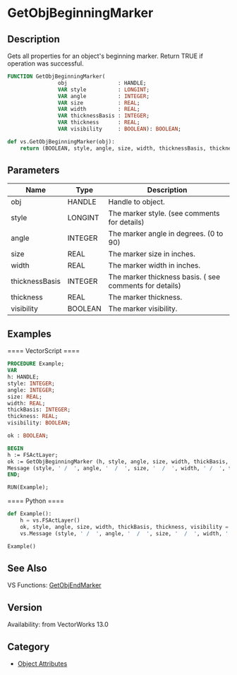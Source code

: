 # GetObjBeginningMarker

## Description
Gets all properties for an object's beginning marker. Return TRUE if operation was successful.

```pascal
FUNCTION GetObjBeginningMarker(
				obj                : HANDLE;
				VAR style          : LONGINT;
				VAR angle          : INTEGER;
				VAR size           : REAL;
				VAR width          : REAL;
				VAR thicknessBasis : INTEGER;
				VAR thickness      : REAL;
				VAR visibility     : BOOLEAN): BOOLEAN;
```

```python
def vs.GetObjBeginningMarker(obj):
    return (BOOLEAN, style, angle, size, width, thicknessBasis, thickness, visibility)
```

## Parameters
|Name|Type|Description|
|---|---|---|
|obj|HANDLE|Handle to object.|
|style|LONGINT|The marker style. (see comments for details)|
|angle|INTEGER|The marker angle in degrees. (0 to 90)|
|size|REAL|The marker size in inches.|
|width|REAL|The marker width in inches.|
|thicknessBasis|INTEGER|The marker thickness basis. ( see comments for details)|
|thickness|REAL|The marker thickness.|
|visibility|BOOLEAN|The marker visibility.|

## Examples
==== VectorScript ====
```pascal
PROCEDURE Example;
VAR
h: HANDLE;
style: INTEGER;
angle: INTEGER;
size: REAL;
width: REAL;
thickBasis: INTEGER;
thickness: REAL;
visibility: BOOLEAN;

ok : BOOLEAN;

BEGIN
h := FSActLayer;
ok := GetObjBeginningMarker (h, style, angle, size, width, thickBasis, thickness, visibility);
Message (style, ' /  ', angle, '  /  ', size, '  /  ', width, ' /  ', thickBasis, ' /  ', thickness, ' /  ', visibility);
END;

RUN(Example);
```
==== Python ====
```python
def Example():
	h = vs.FSActLayer()
	ok, style, angle, size, width, thickBasis, thickness, visibility = vs.GetObjBeginningMarker (h)
	vs.Message (style, ' /  ', angle, '  /  ', size, '  /  ', width, ' /  ', thickBasis, ' /  ', thickness, ' /  ', visibility)

Example()
```

## See Also
VS Functions:
[GetObjEndMarker](GetObjEndMarker.md)

## Version
Availability: from VectorWorks 13.0

## Category
* [Object Attributes](../Categories/Object%20Attributes.md)
